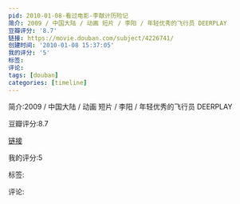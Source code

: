 ```yaml
---
pid: 2010-01-08-看过电影-李献计历险记
简介: 2009 / 中国大陆 / 动画 短片 / 李阳 / 年轻优秀的飞行员 DEERPLAY
豆瓣评分: '8.7'
链接: https://movie.douban.com/subject/4226741/
创建时间: '2010-01-08 15:37:05'
我的评分: '5'
标签:
评论:
tags: [douban]
categories: [timeline]
---
```

简介:2009 / 中国大陆 / 动画 短片 / 李阳 / 年轻优秀的飞行员 DEERPLAY

豆瓣评分:8.7

[链接](https://movie.douban.com/subject/4226741/)

我的评分:5

标签:

评论:

